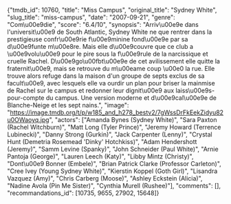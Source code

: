 {"tmdb_id": 10760, "title": "Miss Campus", "original_title": "Sydney White", "slug_title": "miss-campus", "date": "2007-09-21", "genre": "Com\u00e9die", "score": "6.4/10", "synopsis": "Arriv\u00e9e dans l'universit\u00e9 de South Atlantic, Sydney White ne que rentrer dans la prestigieuse confr\u00e9rie f\u00e9minine fond\u00e9e par sa d\u00e9funte m\u00e8re. Mais elle d\u00e9couvre que ce club a \u00e9volu\u00e9 pour le pire sous la f\u00e9rule de la narcissique et cruelle Rachel. D\u00e9go\u00fbt\u00e9e de cet avilissement elle quitte la fraternit\u00e9, mais se retrouve du m\u00eame coup \u00e0 la rue. Elle trouve alors refuge dans la maison d'un groupe de septs exclus de sa facult\u00e9, avec lesquels elle va ourdir un plan pour briser la mainmise de Rachel sur le campus et redonner leur dignit\u00e9 aux laiss\u00e9s-pour-compte du campus. Une version moderne et d\u00e9cal\u00e9e de Blanche-Neige et les sept nains.", "image": "https://image.tmdb.org/t/p/w185_and_h278_bestv2/7gWssDrFkEekZidyu82u0OWaoyq.jpg", "actors": ["Amanda Bynes (Sydney White)", "Sara Paxton (Rachel Witchburn)", "Matt Long (Tyler Prince)", "Jeremy Howard (Terrence Lubinecki)", "Danny Strong (Gurkin)", "Jack Carpenter (Lenny)", "Crystal Hunt (Demetria Rosemead 'Dinky' Hotchkiss)", "Adam Hendershott (Jeremy)", "Samm Levine (Spanky)", "John Schneider (Paul White)", "Arnie Pantoja (George)", "Lauren Leech (Katy)", "Libby Mintz (Christy)", "Dont\u00e9 Bonner (Embele)", "Brian Patrick Clarke (Professor Carleton)", "Cree Ivey (Young Sydney White)", "Kierstin Koppel (Goth Girl)", "Lisandra Vazquez (Amy)", "Chris Carberg (Moose)", "Ashley Eckstein (Alicia)", "Nadine Avola (Pin Me Sister)", "Cynthia Murell (Rushee)"], "comments": [], "recommandations_id": [10735, 9655, 27902, 15648]}